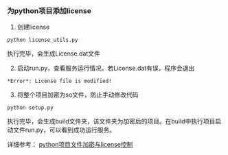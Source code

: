 ### 为python项目添加license

1. 创建license
```shell
python license_utils.py
```
执行完毕，会生成License.dat文件

2. 启动run.py，查看服务运行情况。若License.dat有误，程序会退出

```
*Error*: License file is modified!
```

3. 将整个项目加密为so文件，防止手动修改代码

```shell
python setup.py
```
执行完毕，会生成build文件夹，该文件夹为加密后的项目。在build中执行项目启动文件run.py，可以看到成功运行服务。

详细参考： [python项目文件加密与license控制](https://fushengwuyu.github.io/2022/04/22/python%E9%A1%B9%E7%9B%AE%E6%96%87%E4%BB%B6%E5%8A%A0%E5%AF%86%E4%B8%8Elicense%E6%8E%A7%E5%88%B6/)